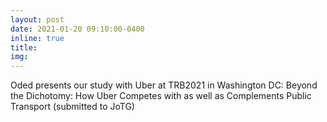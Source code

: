 ```yaml
---
layout: post
date: 2021-01-20 09:10:00-0400
inline: true
title:
img:
---
```


Oded presents our study with Uber at TRB2021 in Washington DC: Beyond the Dichotomy: How Uber Competes with as well as Complements Public Transport (submitted to JoTG)
